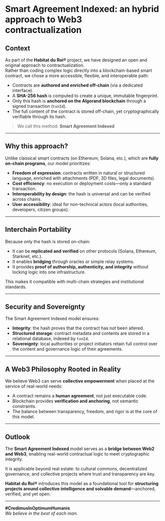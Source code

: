 # Smart Agreement Indexed: an hybrid approach to Web3 contractualization

## Context

As part of the **Habitat du Roi®** project, we have designed an open and original approach to contractualization.  
Rather than coding complex logic directly into a blockchain-based smart contract, we chose a more accessible, flexible, and interoperable path:

- Contracts are **authored and enriched off-chain** (via a dedicated interface).
- A **SHA-256 hash** is computed to create a unique, immutable fingerprint.
- Only this hash is **anchored on the Algorand blockchain** through a signed transaction (`txnId`).
- The full content of the contract is stored off-chain, yet cryptographically verifiable through its hash.

> We call this method:
> **Smart Agreement Indexed**

---

## Why this approach?

Unlike classical smart contracts (on Ethereum, Solana, etc.), which are **fully on-chain programs**, our model prioritizes:

- **Freedom of expression**: contracts written in natural or structured language, enriched with attachments (PDF, 3D files, legal documents).
- **Cost efficiency**: no execution or deployment costs—only a standard transaction.
- **Interoperability by design**: the hash is universal and can be verified across chains.
- **User accessibility**: ideal for non-technical actors (local authorities, developers, citizen groups).

---

## Interchain Portability

Because only the hash is stored on-chain:

- It can be **replicated and verified** on other protocols (Solana, Ethereum, Starknet, etc.).
- It enables **bridging** through oracles or simple relay systems.
- It provides **proof of authorship, authenticity, and integrity** without locking logic into one infrastructure.

This makes it compatible with multi-chain strategies and institutional standards.

---

## Security and Sovereignty

The Smart Agreement Indexed model ensures:

- **Integrity**: the hash proves that the contract has not been altered.
- **Structured storage**: contract metadata and contents are stored in a relational database, indexed by `txnId`.
- **Sovereignty**: local authorities or project initiators retain full control over the content and governance logic of their agreements.

---

## A Web3 Philosophy Rooted in Reality

We believe Web3 can serve **collective empowerment** when placed at the service of real-world needs:

- A contract remains a **human agreement**, not just executable code.
- Blockchain provides **verification and anchoring**, not semantic constraints.
- The balance between transparency, freedom, and rigor is at the core of this model.

---

## Outlook

The **Smart Agreement Indexed** model serves as a **bridge between Web2 and Web3**, enabling real-world contractual logic to meet cryptographic integrity.

It is applicable beyond real estate: to cultural commons, decentralized governance, and collective projects where trust and transparency are key.

**Habitat du Roi®** introduces this model as a foundational tool for **structuring projects around collective intelligence and solvable demand**—anchored, verified, and yet open.

---

**#CredimusInOptimumHumanis**  
*We believe in the best of each man.*
